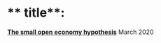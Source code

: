 <style>body {text-align: justify}</style>
<style>body {"font-family: Brill; font-size:3pt; text-align: justify}</style>

# ** title**:

[**The small open economy hypothesis**](https://nordiechcharfi.github.io/2020-12-05-small-open-economy) March 2020
